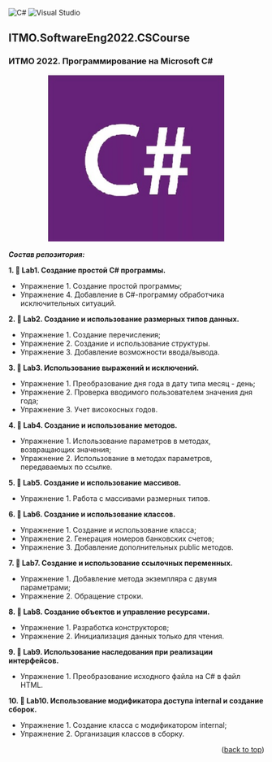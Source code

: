![C#](https://img.shields.io/badge/c%23-%23239120.svg?style=for-the-badge&logo=c-sharp&logoColor=white)
![Visual Studio](https://img.shields.io/badge/Visual%20Studio-5C2D91.svg?style=for-the-badge&logo=visual-studio&logoColor=white)
## ITMO.SoftwareEng2022.CSCourse
<a name="readme-top"></a>
### ИТМО 2022. Программирование на Microsoft C#

<p align="center">
<img src="images/csh.png" alt="drawing" width="350"/>
</p>

***Состав репозитория:***

 <strong>1. &#128194; Lab1. Создание простой C# программы. </strong>
 
* Упражнение 1. Создание простой программы;
* Упражнение 4. Добавление в C#-программу обработчика исключительных ситуаций.

<strong>2. &#128194; Lab2. Создание и использование размерных типов данных. </strong>
* Упражнение 1. Создание перечисления;
* Упражнение 2. Создание и использование структуры. 
* Упражнение 3. Добавление возможности ввода/вывода.

<strong>3. &#128194; Lab3. Использование выражений и исключений. </strong>
* Упражнение 1. Преобразование дня года в дату типа  месяц - день;
* Упражнение 2. Проверка вводимого пользователем значения  дня года;
* Упражнение 3. Учет високосных годов.

<strong>4. &#128194; Lab4. Создание и использование методов. </strong>
* Упражнение 1. Использование параметров в методах, возвращающих значения;
* Упражнение 2. Использование в методах параметров, передаваемых по ссылке.

<strong>5. &#128194; Lab5. Создание и использование массивов. </strong>
* Упражнение 1. Работа с массивами размерных типов.

<strong>6. &#128194; Lab6. Создание и использование классов. </strong>
* Упражнение 1. Создание и использование класса;
* Упражнение 2. Генерация номеров банковских счетов;
* Упражнение 3. Добавление дополнительных public методов.

<strong>7. &#128194; Lab7. Создание и использование ссылочных переменных. </strong>
* Упражнение 1. Добавление метода экземпляра с двумя параметрами;
* Упражнение 2. Обращение строки.

<strong>8. &#128194; Lab8. Создание объектов и управление ресурсами. </strong>
* Упражнение 1. Разработка конструкторов;
* Упражнение 2. Инициализация данных только для чтения.

<strong>9. &#128194; Lab9. Использование наследования при реализации интерфейсов. </strong>
* Упражнение 1. Преобразование исходного файла на C# в файл HTML.

<strong>10. &#128194; Lab10. Использование модификатора доступа internal и создание сборок. </strong>
* Упражнение 1. Создание класса с модификатором internal;
* Упражнение 2. Организация классов в сборку.

<p align="right">(<a href="#readme-top">back to top</a>)</p>
